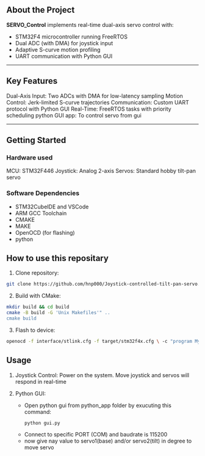 

## About the Project
**SERVO_Control** implements real-time dual-axis servo control with:
- STM32F4 microcontroller running FreeRTOS
- Dual ADC (with DMA) for joystick input
- Adaptive S-curve motion profiling
- UART communication with Python GUI



---

## Key Features

 Dual-Axis Input: Two ADCs with DMA for low-latency sampling 
 Motion Control: Jerk-limited S-curve trajectories 
 Communication: Custom UART protocol with Python GUI 
 Real-Time: FreeRTOS tasks with priority scheduling 
 python GUI app: To control servo from gui

---

## Getting Started

### Hardware used

MCU: STM32F446
Joystick: Analog 2-axis 
Servos: Standard hobby tilt-pan servo

### Software Dependencies
- STM32CubeIDE and VSCode
- ARM GCC Toolchain
- CMAKE
- MAKE
- OpenOCD (for flashing)
- python


## How to use this repositary

1. Clone repository:

```bash
git clone https://github.com/hnp000/Joystick-controlled-tilt-pan-servo.git
```

2. Build with CMake:
```bash
mkdir build && cd build
cmake -B build -G 'Unix Makefiles'" ..
cmake build
```

3. Flash to device:
```bash
openocd -f interface/stlink.cfg -f target/stm32f4x.cfg \ -c "program MyApp.elf verify reset exit"
```

## Usage
1. Joystick Control: 
    Power on the system. Move joystick and  servos will respond in real-time

2. Python GUI:
    - Open python gui from python_app folder by exucuting this command: 
       ```bash
       python gui.py
       ```
    - Connect to specific PORT (COM) and baudrate is 115200
    - now give nay value to servo1(base) and/or servo2(tilt) in degree to move servo
